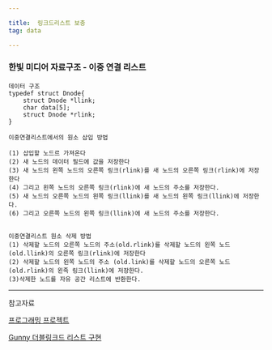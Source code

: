 ```yaml
---

title:  링크드리스트 보충
tag: data

---
```


### 한빛 미디어 자료구조 - 이중 연결 리스트 
```
데이터 구조
typedef struct Dnode{
	struct Dnode *llink;
    char data[5];
    struct Dnode *rlink;
}

```

	이중연결리스트에서의 원소 삽입 방법

	(1) 삽입할 노드르 가져온다
	(2) 새 노드의 데이터 필드에 값을 저장한다
    (3) 새 노드의 왼쪽 노드의 오른쪽 링크(rlink)를 새 노드의 오른쪽 링크(rlink)에 저장한다
    (4) 그리고 왼쪽 노드의 오른쪽 링크(rlink)에 새 노드의 주소를 저장한다.
    (5) 새 노드의 오른쪽 노드의 왼쪽 링크(llink)를 새 노드의 왼쪽 링크(llink)에 저장한다.
    (6) 그리고 오른쪽 노드의 왼쪽 링크(llink)에 새 노드의 주소를 저장한다.
    
  
	이중연결리스트 원소 삭제 방법
    (1) 삭제할 노드의 오른쪽 노드의 주소(old.rlink)를 삭제할 노드의 왼쪽 노드(old.llink)의 오른쪽 링크(rlink)에 저장한다
    (2) 삭제할 노드의 왼쪽 노드의 주소 (old.link)를 삭제할 노드의 오른쪽 노드(old.rlink)의 왼족 링크(llink)에 저장한다.
    (3)삭제한 노드를 자유 공간 리스트에 반환한다.



--- 
참고자료

[프로그래밍 프로젝트](http://home.konkuk.ac.kr/~khidpig/lecture/2018_1/pp_a/)

[Gunny 더블링크드 리스트 구현](https://www.youtube.com/watch?v=iSdEHxVJ5vk)
